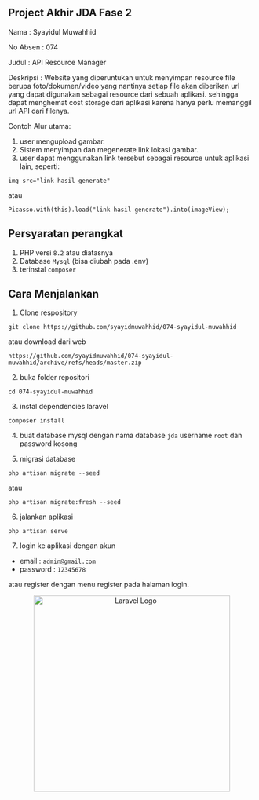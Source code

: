 ## Project Akhir JDA Fase 2

Nama : Syayidul Muwahhid

No Absen : 074

Judul : API Resource Manager

Deskripsi :
Website yang diperuntukan untuk menyimpan resource file berupa foto/dokumen/video yang nantinya setiap file akan diberikan url yang dapat digunakan sebagai resource dari sebuah aplikasi. sehingga dapat menghemat cost storage dari aplikasi karena hanya perlu memanggil url API dari filenya.

Contoh Alur utama:

1. user mengupload gambar.
2. Sistem menyimpan dan megenerate link lokasi gambar.
3. user dapat menggunakan link tersebut sebagai resource untuk aplikasi lain, seperti:

`img src="link hasil generate"`

atau

`Picasso.with(this).load("link hasil generate").into(imageView);`

## Persyaratan perangkat

1. PHP versi `8.2` atau diatasnya
2. Database `Mysql` (bisa diubah pada .env)
3. terinstal `composer`

## Cara Menjalankan

1. Clone respository

```
git clone https://github.com/syayidmuwahhid/074-syayidul-muwahhid
```

atau download dari web

```
https://github.com/syayidmuwahhid/074-syayidul-muwahhid/archive/refs/heads/master.zip
```

2. buka folder repositori

```
cd 074-syayidul-muwahhid
```

3. instal dependencies laravel

```
composer install
```

4. buat database mysql dengan nama database `jda` username `root` dan password kosong

5. migrasi database

```
php artisan migrate --seed
```

atau

```
php artisan migrate:fresh --seed
```

6. jalankan aplikasi

```
php artisan serve
```

7. login ke aplikasi dengan akun

-   email : `admin@gmail.com`
-   password : `12345678`

atau register dengan menu register pada halaman login.

<p align="center"><a href="https://laravel.com" target="_blank"><img src="https://raw.githubusercontent.com/laravel/art/master/logo-lockup/5%20SVG/2%20CMYK/1%20Full%20Color/laravel-logolockup-cmyk-red.svg" width="400" alt="Laravel Logo"></a></p>
